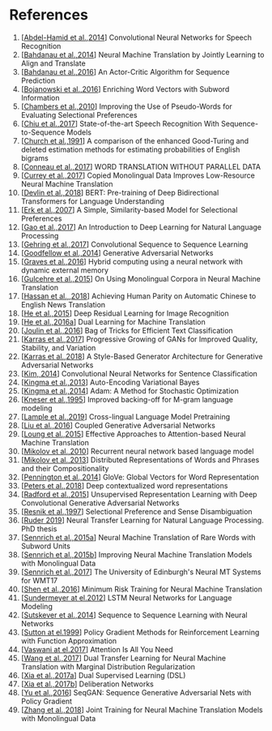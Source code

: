 # References

1. [[Abdel-Hamid et al.,2014](https://www.microsoft.com/en-us/research/wp-content/uploads/2016/02/CNN_ASLPTrans2-14.pdf)] Convolutional Neural Networks for Speech Recognition
1. [[Bahdanau et al.,2014](https://arxiv.org/abs/1409.0473)] Neural Machine Translation by Jointly Learning to Align and Translate
1. [[Bahdanau et al.,2016](https://arxiv.org/abs/1607.07086)] An Actor-Critic Algorithm for Sequence Prediction
1. [[Bojanowski et al.,2016](https://arxiv.org/abs/1607.04606)] Enriching Word Vectors with Subword Information
1. [[Chambers et al.,2010](https://web.stanford.edu/~jurafsky/chambers-acl2010-pseudowords.pdf)] Improving the Use of Pseudo-Words for Evaluating Selectional Preferences
1. [[Chiu et al.,2017](https://arxiv.org/abs/1712.01769)] State-of-the-art Speech Recognition With Sequence-to-Sequence Models
1. [[Church et al.,1991](https://www.sciencedirect.com/science/article/pii/088523089190016J)] A comparison of the enhanced Good-Turing and deleted estimation methods for estimating probabilities of English bigrams
1. [[Conneau et al.,2017](https://arxiv.org/abs/1710.04087)] WORD TRANSLATION WITHOUT PARALLEL DATA
1. [[Currey et al.,2017](https://kheafield.com/papers/edinburgh/copy_paper.pdf)] Copied Monolingual Data Improves Low-Resource Neural Machine Translation
1. [[Devlin et al.,2018](https://arxiv.org/abs/1810.04805)] BERT: Pre-training of Deep Bidirectional Transformers for Language Understanding
1. [[Erk et al.,2007](http://www.aclweb.org/anthology/P07-1028)] A Simple, Similarity-based Model for Selectional Preferences
1. [[Gao et al.,2017](https://www.microsoft.com/en-us/research/wp-content/uploads/2017/07/dl-summer-school-2017.-Jianfeng-Gao.v2.pdf)] An Introduction to Deep Learning for Natural Language Processing
1. [[Gehring et al.,2017](https://arxiv.org/abs/1705.03122)] Convolutional Sequence to Sequence Learning
1. [[Goodfellow et al.,2014](https://arxiv.org/abs/1406.2661)] Generative Adversarial Networks
1. [[Graves et al.,2016](https://www.gwern.net/docs/2016-graves.pdf)] Hybrid computing using a neural network with dynamic external memory
1. [[Gulcehre et al.,2015](https://arxiv.org/abs/1503.03535)] On Using Monolingual Corpora in Neural Machine Translation
1. [[Hassan et al.,,2018](https://arxiv.org/abs/1803.05567)] Achieving Human Parity on Automatic Chinese to English News Translation
1. [[He et al.,2015](https://arxiv.org/abs/1512.03385)] Deep Residual Learning for Image Recognition
1. [[He et al.,2016a](https://arxiv.org/abs/1611.00179)] Dual Learning for Machine Translation
1. [[Joulin et al.,2016](https://arxiv.org/abs/1607.01759)] Bag of Tricks for Efficient Text Classification
1. [[Karras et al.,2017](https://arxiv.org/abs/1710.10196)] Progressive Growing of GANs for Improved Quality, Stability, and Variation
1. [[Karras et al.,2018](https://arxiv.org/abs/1812.04948)] A Style-Based Generator Architecture for Generative Adversarial Networks
1. [[Kim, 2014](https://arxiv.org/abs/1408.5882)] Convolutional Neural Networks for Sentence Classification
1. [[Kingma et al.,2013](https://arxiv.org/abs/1312.6114)] Auto-Encoding Variational Bayes
1. [[Kingma et al.,2014](https://arxiv.org/abs/1412.6980)] Adam: A Method for Stochastic Optimization
1. [[Kneser et al.,1995](https://www.semanticscholar.org/paper/Improved-backing-off-for-M-gram-language-modeling-Kneser-Ney/9548ac30c113562a51e603dbbc8e9fa651cfd3ab)] Improved backing-off for M-gram language modeling
1. [[Lample et al.,2019](https://arxiv.org/abs/1901.07291)] Cross-lingual Language Model Pretraining
1. [[Liu et al.,2016](https://arxiv.org/abs/1606.07536)] Coupled Generative Adversarial Networks
1. [[Loung et al.,2015](https://arxiv.org/abs/1508.04025)] Effective Approaches to Attention-based Neural Machine Translation
1. [[Mikolov et al.,2010](https://www.isca-speech.org/archive/archive_papers/interspeech_2010/i10_1045.pdf)] Recurrent neural network based language model
1. [[Mikolov et al.,2013](https://arxiv.org/pdf/1310.4546)] Distributed Representations of Words and Phrases and their Compositionality
1. [[Pennington et al.,2014](https://www.aclweb.org/anthology/D14-1162)] GloVe: Global Vectors for Word Representation
1. [[Peters et al.,2018](https://arxiv.org/abs/1802.05365)] Deep contextualized word representations
1. [[Radford et al.,2015](https://arxiv.org/abs/1511.06434)] Unsupervised Representation Learning with Deep Convolutional Generative Adversarial Networks
1. [[Resnik et al.,1997](http://www.aclweb.org/anthology/W97-0209)] Selectional Preference and Sense Disambiguation
1. [[Ruder 2019](http://ruder.io/thesis/neural_transfer_learning_for_nlp.pdf)] Neural Transfer Learning for Natural Language Processing. PhD thesis
1. [[Sennrich et al.,2015a](https://arxiv.org/abs/1508.07909)] Neural Machine Translation of Rare Words with Subword Units
1. [[Sennrich et al.,2015b](https://arxiv.org/abs/1511.06709)] Improving Neural Machine Translation Models with Monolingual Data
1. [[Sennrich et al.,2017](https://arxiv.org/abs/1708.00726)] The University of Edinburgh's Neural MT Systems for WMT17
1. [[Shen et al.,2016](http://www.aclweb.org/anthology/P16-1159)] Minimum Risk Training for Neural Machine Translation
1. [[Sundermeyer at el.2012](https://www.isca-speech.org/archive/archive_papers/interspeech_2012/i12_0194.pdf)] LSTM Neural Networks for Language Modeling
1. [[Sutskever et al.,2014](https://arxiv.org/abs/1409.3215)] Sequence to Sequence Learning with Neural Networks
1. [[Sutton at el.1999](https://papers.nips.cc/paper/1713-policy-gradient-methods-for-reinforcement-learning-with-function-approximation.pdf)] Policy Gradient Methods for Reinforcement Learning with Function Approximation
1. [[Vaswani at el.2017](https://arxiv.org/abs/1706.03762)] Attention Is All You Need
1. [[Wang et al.,2017](https://www.microsoft.com/en-us/research/wp-content/uploads/2017/11/17041-72820-1-SM.pdf)] Dual Transfer Learning for Neural Machine Translation with Marginal Distribution Regularization
1. [[Xia et al.,2017a](https://arxiv.org/abs/1707.00415)] Dual Supervised Learning (DSL)
1. [[Xia et al.,2017b](https://papers.nips.cc/paper/6775-deliberation-networks-sequence-generation-beyond-one-pass-decoding.pdf)] Deliberation Networks
1. [[Yu et al.,2016](https://arxiv.org/abs/1609.05473)] SeqGAN: Sequence Generative Adversarial Nets with Policy Gradient
1. [[Zhang et al.,2018](https://arxiv.org/abs/1803.00353)] Joint Training for Neural Machine Translation Models with Monolingual Data
